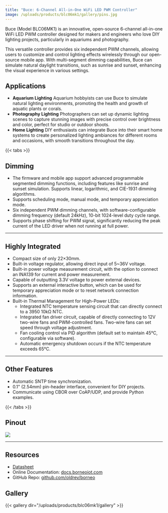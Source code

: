 ```yaml
---
title: "Buce: 6-Channel All-in-One WiFi LED PWM Controller"
image: /uploads/products/blc06mk1/gallery/pins.jpg
---
```


Buce (Model BLC06MK1) is an innovative, open-source 6-channel all-in-one WiFi LED PWM controller designed for makers and engineers who love DIY lighting projects, particularly in aquariums and photography.

This versatile controller provides six independent PWM channels, allowing users to customize and control lighting effects wirelessly through our open-source mobile app. With multi-segment dimming capabilities, Buce can simulate natural daylight transitions, such as sunrise and sunset, enhancing the visual experience in various settings.


## Applications

* **Aquarium Lighting**
    Aquarium hobbyists can use Buce to simulate natural lighting environments, promoting the health and growth of aquatic plants or corals.
* **Photography Lighting**
    Photographers can set up dynamic lighting scenes to capture stunning images with precise control over brightness and color, perfect for studio or outdoor shoots.
* **Home Lighting**
    DIY enthusiasts can integrate Buce into their smart home systems to create personalized lighting ambiances for different rooms and occasions, with smooth transitions throughout the day.

{{< tabs >}}

## Dimming

- The firmware and mobile app support advanced programmable segmented dimming functions, including features like sunrise and sunset simulation. Supports linear, logarithmic, and CIE-1931 dimming algorithms.
- Supports scheduling mode, manual mode, and temporary appreciation mode.
- Six independent PWM dimming channels, with software-configurable dimming frequency (default 24kHz), 10-bit 1024-level duty cycle range.
- Supports phase shifting for PWM signal, significantly reducing the peak current of the LED driver when not running at full power.


---

## Highly Integrated

* Compact size of only 22×30mm.
* Built-in voltage regulator, allowing direct input of 5~36V voltage.
* Built-in power voltage measurement circuit, with the option to connect an INA139 for current and power measurement.
* Capable of outputting 3.3V voltage to power external devices.
* Supports an external interactive button, which can be used for temporary appreciation mode or to reset network connection information.
* Built-in Thermal Management for High-Power LEDs:
    * Integrated NTC temperature sensing circuit that can directly connect to a 3950 10kΩ NTC.
    * Integrated fan driver circuit, capable of directly connecting to 12V two-wire fans and PWM-controlled fans.
      Two-wire fans can set speed through voltage adjustment.
    * Fan cooling control via PID algorithm (default set to maintain 45°C, configurable via software).
    * Automatic emergency shutdown occurs if the NTC temperature exceeds 65°C.

---

## Other Features

* Automatic SNTP time synchronization.
* 0.1" (2.54mm) pin-header interface, convenient for DIY projects.
* Communicate using CBOR over CoAP/UDP, and provide Python examples.

{{< /tabs >}}

## Pinout

![](/uploads/products/blc06mk1/gds.png)

---

## Resources

* [Datasheet](https://github.com/oldrev/borneo/tree/master/hw/datasheets)
* Online Documentation: [docs.borneoiot.com](https://docs.borneoiot.com/hardwares/buce)
* GitHub Repo: [github.com/oldrev/borneo](https://github.com/oldrev/borneo)


## Gallery

{{< gallery dir="/uploads/products/blc06mk1/gallery" >}} 